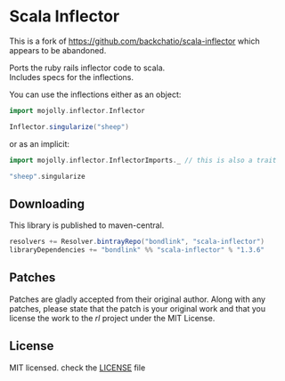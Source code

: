 # Scala Inflector 

This is a fork of https://github.com/backchatio/scala-inflector which appears to be abandoned.

Ports the ruby rails inflector code to scala.  
Includes specs for the inflections.  

You can use the inflections either as an object:
  
```scala
import mojolly.inflector.Inflector

Inflector.singularize("sheep") 
```  

or as an implicit:  

```scala
import mojolly.inflector.InflectorImports._ // this is also a trait

"sheep".singularize
```

## Downloading

This library is published to maven-central.

```scala
resolvers += Resolver.bintrayRepo("bondlink", "scala-inflector")
libraryDependencies += "bondlink" %% "scala-inflector" % "1.3.6"
```

## Patches
Patches are gladly accepted from their original author. Along with any patches, please state that the patch is your original work and that you license the work to the *rl* project under the MIT License.

## License
MIT licensed. check the [LICENSE](https://github.com/mblink/scala-inflector/blob/master/LICENSE) file
